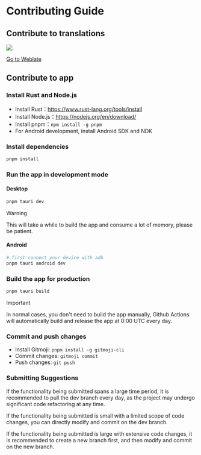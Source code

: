 # Contributing Guide

## Contribute to translations

[![](https://hosted.weblate.org/widget/project-graph/287x66-black.png)](https://hosted.weblate.org/engage/project-graph/)

[Go to Weblate](https://hosted.weblate.org/engage/project-graph/)

## Contribute to app

### Install Rust and Node.js

- Install Rust：https://www.rust-lang.org/tools/install
- Install Node.js：https://nodejs.org/en/download/
- Install pnpm：`npm install -g pnpm`
- For Android development, install Android SDK and NDK

### Install dependencies

```sh
pnpm install
```

### Run the app in development mode

#### Desktop

```sh
pnpm tauri dev
```

> [!WARNING]
> This will take a while to build the app and consume a lot of memory, please be patient.

#### Android

```sh
# first connect your device with adb
pnpm tauri android dev
```

### Build the app for production

```sh
pnpm tauri build
```

> [!IMPORTANT]
> In normal cases, you don't need to build the app manually, Github Actions will automatically build and release the app at 0:00 UTC every day.

### Commit and push changes

- Install Gitmoji: `pnpm install -g gitmoji-cli`
- Commit changes: `gitmoji commit`
- Push changes: `git push`

### Submitting Suggestions

If the functionality being submitted spans a large time period, it is recommended to pull the dev branch every day, as the project may undergo significant code refactoring at any time.

If the functionality being submitted is small with a limited scope of code changes, you can directly modify and commit on the dev branch.

If the functionality being submitted is large with extensive code changes, it is recommended to create a new branch first, and then modify and commit on the new branch.
